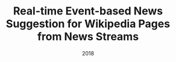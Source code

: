 ---
title: "Real-time Event-based News Suggestion for Wikipedia Pages from News Streams"
collection: publications
permalink: /publication/2018-DBLP:conf/www/LyuF18
date: 2018
venue: 'Companion of the The Web Conference 2018 on The Web Conference 2018, {WWW} 2018, Lyon , France, April 23-27, 2018'
---
